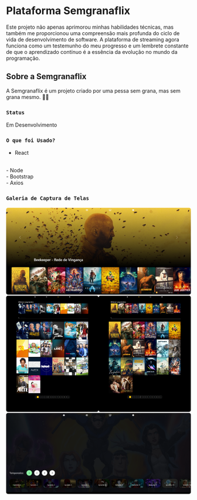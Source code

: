 # Plataforma Semgranaflix

Este projeto não apenas aprimorou minhas habilidades técnicas, mas também me proporcionou uma compreensão mais profunda do ciclo de vida de desenvolvimento de software. A plataforma de streaming agora funciona como um testemunho do meu progresso e um lembrete constante de que o aprendizado contínuo é a essência da evolução no mundo da programação.

## Sobre a Semgranaflix

A Semgranaflix é um projeto criado por uma pessa sem grana, mas sem grana mesmo. 💸😂

### `Status`

Em Desenvolvimento

### `O que foi Usado?`

- React
<br>
- Node
<br>
- Bootstrap
<br>
- Axios
<!-- <br>
- [www.themoviedb.org](www.themoviedb.org)
<br>
- [www.themoviedb.org](http://warezcdn.com/) -->

### `Galeria de Captura de Telas`

<div style="width:100%;display:flex;flex-wrap:wrap">
   <div style="width:100%;">
     <img src="galeria/Home.png" style="border-radius:5px"/>
   </div>

   <div style="width:50%;">
     <img src="galeria/Filme.png" style="border-radius:5px"/>
   </div>

   <div style="width:50%;">
     <img src="galeria/Series.png" style="border-radius:5px"/>
   </div>

   <div style="width:100%;">
     <img src="galeria/Conteudo.png" style="border-radius:5px"/>
   </div>
    
    
</div>

 <!-- ![Imagem 1](galeria/Home.png) 
 ![Imagem 2](galeria/filme.png) | -->
